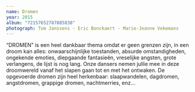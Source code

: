 ```yaml
---
name: Dromen
year: 2015
album: "72157652787885838"
photograph: Tom Janssens - Eric Bonckaert - Marie-Jeanne Vekemans
---
```

“DROMEN” is een heel dankbaar thema omdat er geen grenzen zijn, in een droom kan alles: onwaarschijnlijke toestanden, absurde omstandigheden, ongekende emoties, diepgaande fantasieën, vreselijke angsten, grote verlangens, de lijst is nog lang. Onze dansers nemen jullie mee in deze droomwereld vanaf het slapen gaan tot en met het ontwaken. De opgevoerde dromen zijn heel herkenbaar: slaapwandelen, dagdromen, angstdromen, grappige dromen, nachtmerries, enz…

